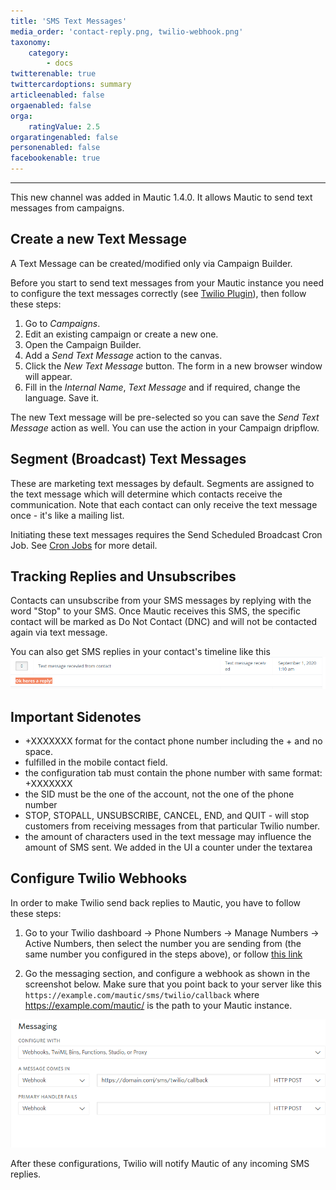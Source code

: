 ```yaml
---
title: 'SMS Text Messages'
media_order: 'contact-reply.png, twilio-webhook.png'
taxonomy:
    category:
        - docs
twitterenable: true
twittercardoptions: summary
articleenabled: false
orgaenabled: false
orga:
    ratingValue: 2.5
orgaratingenabled: false
personenabled: false
facebookenable: true
---
```


---------------------
This new channel was added in Mautic 1.4.0. It allows Mautic to send text messages from campaigns.


## Create a new Text Message

A Text Message can be created/modified only via Campaign Builder.

Before you start to send text messages from your Mautic instance you need to configure the text messages correctly (see [Twilio Plugin][twilio-plugin]), then follow these steps:

1. Go to *Campaigns*.
1. Edit an existing campaign or create a new one.
1. Open the Campaign Builder.
1. Add a *Send Text Message* action to the canvas.
1. Click the *New Text Message* button. The form in a new browser window will appear.
1. Fill in the *Internal Name*, *Text Message* and if required, change the language. Save it.

The new Text message will be pre-selected so you can save the *Send Text Message* action as well. You can use the action in your Campaign dripflow.

## Segment (Broadcast) Text Messages
These are marketing text messages by default. Segments are assigned to the text message which will determine which contacts receive the communication. Note that each contact can only receive the text message once - it's like a mailing list.

Initiating these text messages requires the Send Scheduled Broadcast Cron Job. See [Cron Jobs][cron-jobs] for more detail.

## Tracking Replies and Unsubscribes

Contacts can unsubscribe from your SMS messages by replying with the word "Stop" to your SMS. Once Mautic receives this SMS, the specific contact will be marked as Do Not Contact (DNC) and will not be contacted again via text message.

You can also get SMS replies in your contact's timeline like this 
![screenshot of contact reply in timeline](contact-reply.png)

## Important Sidenotes 
* +XXXXXXX format for the contact phone number including the + and no space.
* fulfilled in the mobile contact field.
* the configuration tab must contain the phone number with same format: +XXXXXXX
* the SID must be the one of the account, not the one of the phone number
* STOP, STOPALL, UNSUBSCRIBE, CANCEL, END, and QUIT - will stop customers from receiving messages from that particular Twilio number.
* the amount of characters used in the text message may influence the amount of SMS sent. We added in the UI a counter under the textarea

## Configure Twilio Webhooks

In order to make Twilio send back replies to Mautic, you have to follow these steps: 

1. Go to your Twilio dashboard -> Phone Numbers -> Manage Numbers -> Active Numbers, then select the number you are sending from (the same number you configured in the steps above), or follow [this link][twilio-active-numbers]

2. Go the messaging section, and configure a webhook as shown in the screenshot below. Make sure that you point back to your server like this `https://example.com/mautic/sms/twilio/callback` where https://example.com/mautic/ is the path to your Mautic instance.

![screenshot showing the Twilio webhook configuration](twilio-webhook.png)

After these configurations, Twilio will notify Mautic of any incoming SMS replies.

[cron-jobs]: </setup/cron-jobs#send-scheduled-broadcasts-e-g-segment-emails>
[twilio-plugin]: </plugins/twilio>
[twilio]: <https://www.twilio.com>
[twilio-paid-accounts]: <https://support.twilio.com/hc/en-us/articles/223183208-Upgrading-to-a-paid-Twilio-Account>
[twilio-international-alphanumeric-id]: <https://support.twilio.com/hc/en-us/articles/223133767-International-support-for-Alphanumeric-Sender-ID>
[twilio-docs-alphanumeric-id]: <https://support.twilio.com/hc/en-us/articles/223181348-Getting-started-with-Alphanumeric-Sender-ID>
[twilio-active-numbers]: <https://www.twilio.com/console/phone-numbers/incoming>
